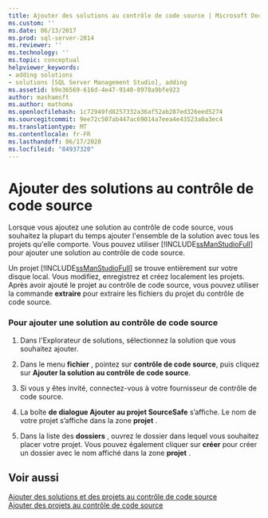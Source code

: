 ```yaml
---
title: Ajouter des solutions au contrôle de code source | Microsoft Docs
ms.custom: ''
ms.date: 06/13/2017
ms.prod: sql-server-2014
ms.reviewer: ''
ms.technology: ''
ms.topic: conceptual
helpviewer_keywords:
- adding solutions
- solutions [SQL Server Management Studio], adding
ms.assetid: b9e36569-616d-4e47-9140-0978a9bfe923
author: mashamsft
ms.author: mathoma
ms.openlocfilehash: 1c72949fd8257332a36af52ab287ed326eed5274
ms.sourcegitcommit: 9ee72c507ab447ac69014a7eea4e43523a0a3ec4
ms.translationtype: MT
ms.contentlocale: fr-FR
ms.lasthandoff: 06/17/2020
ms.locfileid: "84937320"
---
```

# <a name="add-solutions-to-source-control"></a>Ajouter des solutions au contrôle de code source
  Lorsque vous ajoutez une solution au contrôle de code source, vous souhaitez la plupart du temps ajouter l'ensemble de la solution avec tous les projets qu'elle comporte. Vous pouvez utiliser [!INCLUDE[ssManStudioFull](../includes/ssmanstudiofull-md.md)] pour ajouter une solution au contrôle de code source.  
  
 Un projet [!INCLUDE[ssManStudioFull](../includes/ssmanstudiofull-md.md)] se trouve entièrement sur votre disque local. Vous modifiez, enregistrez et créez localement les projets. Après avoir ajouté le projet au contrôle de code source, vous pouvez utiliser la commande **extraire** pour extraire les fichiers du projet du contrôle de code source.  
  
### <a name="to-add-a-solution-to-source-control"></a>Pour ajouter une solution au contrôle de code source  
  
1.  Dans l'Explorateur de solutions, sélectionnez la solution que vous souhaitez ajouter.  
  
2.  Dans le menu **fichier** , pointez sur **contrôle de code source**, puis cliquez sur **Ajouter la solution au contrôle de code source**.  
  
3.  Si vous y êtes invité, connectez-vous à votre fournisseur de contrôle de code source.  
  
4.  La boîte **de dialogue Ajouter au projet SourceSafe** s’affiche. Le nom de votre projet s’affiche dans la zone **projet** .  
  
5.  Dans la liste des **dossiers** , ouvrez le dossier dans lequel vous souhaitez placer votre projet. Vous pouvez également cliquer sur **créer** pour créer un dossier avec le nom affiché dans la zone **projet** .  
  
## <a name="see-also"></a>Voir aussi  
 [Ajouter des solutions et des projets au contrôle de code source](../../2014/database-engine/add-solutions-and-projects-to-source-control.md)   
 [Ajouter des projets au contrôle de code source](../../2014/database-engine/add-projects-to-source-control.md)  
  
  
